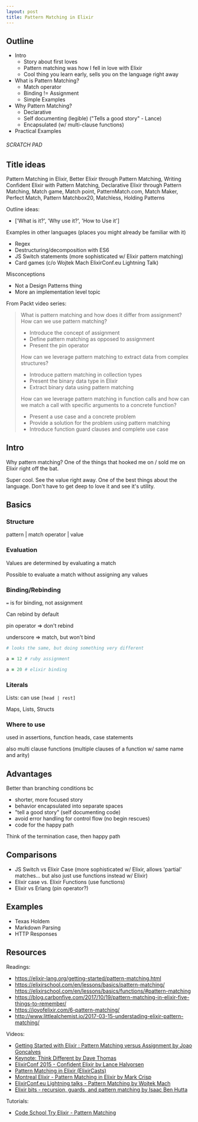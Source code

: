 ```yaml
---
layout: post
title: Pattern Matching in Elixir
---
```


## Outline

* Intro
  * Story about first loves
  * Pattern matching was how I fell in love with Elixir
  * Cool thing you learn early, sells you on the language right away
* What is Pattern Matching?
  * Match operator
  * Binding != Assignment
  * Simple Examples
* Why Pattern Matching?
  * Declarative
  * Self documenting (legible) ("Tells a good story" - Lance)
  * Encapsulated (w/ multi-clause functions)
* Practical Examples





###### SCRATCH PAD

## Title ideas

Pattern Matching in Elixir, Better Elixir through Pattern Matching, Writing Confident Elixir with Pattern Matching, Declarative Elixir through Pattern Matching, Match game, Match point, PatternMatch.com, Match Maker, Perfect Match, Pattern Matchbox20, Matchless, Holding Patterns

Outline ideas:  
- ['What is it?', 'Why use it?', 'How to Use it']


Examples in other languages (places you might already be familiar with it)  
- Regex
- Destructuring/decomposition with ES6
- JS Switch statements (more sophisticated w/ Elixir pattern matching)
- Card games (c/o Wojtek Mach ElixirConf.eu Lightning Talk)


Misconceptions
- Not a Design Patterns thing
- More an implementation level topic


From Packt video series:  
> What is pattern matching and how does it differ from assignment? How can we use pattern matching?
>
> - Introduce the concept of assignment
> - Define pattern matching as opposed to assignment
> - Present the pin operator
>
> How can we leverage pattern matching to extract data from complex structures?
>
> - Introduce pattern matching in collection types
> - Present the binary data type in Elixir
> - Extract binary data using pattern matching
>
> How can we leverage pattern matching in function calls and how can we match a call with specific arguments to a concrete function?
>
> - Present a use case and a concrete problem
> - Provide a solution for the problem using pattern matching
> - Introduce function guard clauses and complete use case


## Intro

Why pattern matching? One of the things that hooked me on / sold me on Elixir right off the bat.

Super cool. See the value right away. One of the best things about the language. Don't have to get deep to love it and see it's utility.


## Basics

### Structure

pattern | match operator | value


### Evaluation

Values are determined by evaluating a match

Possible to evaluate a match without assigning any values


### Binding/Rebinding

`=` is for binding, not assignment

Can rebind by default

pin operator => don't rebind

underscore => match, but won't bind


```ruby
# looks the same, but doing something very different

a = 12 # ruby assignment

a = 20 # elixir binding
```



### Literals

Lists: can use `[head | rest]`

Maps, Lists, Structs


### Where to use

used in assertions, function heads, case statements

also multi clause functions (multiple clauses of a function w/ same name and arity)


## Advantages

Better than branching conditions bc  
  - shorter, more focused story
  - behavior encapsulated into separate spaces
  - "tell a good story" (self documenting code)
  - avoid error handling for control flow (no begin rescues)
  - code for the happy path

Think of the termination case, then happy path

## Comparisons

- JS Switch vs Elixir Case (more sophisticated w/ Elixir, allows 'partial' matches... but also just use functions instead w/ Elixir)
- Elixir case vs. Elixir Functions (use functions)
- Elixir vs Erlang (pin operator?)


## Examples

- Texas Holdem
- Markdown Parsing
- HTTP Responses


## Resources

Readings:  
- https://elixir-lang.org/getting-started/pattern-matching.html
- https://elixirschool.com/en/lessons/basics/pattern-matching/
https://elixirschool.com/en/lessons/basics/functions/#pattern-matching
- https://blog.carbonfive.com/2017/10/19/pattern-matching-in-elixir-five-things-to-remember/
- https://joyofelixir.com/6-pattern-matching/
- http://www.littlealchemist.io/2017-03-15-understading-elixir-pattern-matching/

Videos:  
- [Getting Started with Elixir : Pattern Matching versus Assignment by Joao Goncalves](https://www.youtube.com/watch?v=zwPqQngLn9w&index=6&list=PLCFmW8UCDqfCA9kpbFirPEDoQYc9nCy_W)
- [Keynote: Think Different by Dave Thomas](https://www.youtube.com/watch?v=5hDVftaPQwY)
- [ElixirConf 2015 - Confident Elixir by Lance Halvorsen](https://www.youtube.com/watch?v=E-3G7g0Dm7c)
- [Pattern Matching in Elixir (ElixirCasts)](https://elixircasts.io/pattern-matching-in-elixir#)
- [Montreal Elixir - Pattern Matching in Elixir by Mark Crisp](https://www.youtube.com/watch?v=nEUHb7RJspQ&list=PLCFmW8UCDqfCA9kpbFirPEDoQYc9nCy_W&index=2&t=5s)
- [ElixirConf.eu Lightning talks - Pattern Matching by Wojtek Mach](https://www.youtube.com/watch?v=pOR1z8sAjzQ&list=PLCFmW8UCDqfCA9kpbFirPEDoQYc9nCy_W&index=3)
- [Elixir bits - recursion, guards, and pattern matching by Isaac Ben Hutta](https://www.youtube.com/watch?v=jVl-Pp1iELQ&list=PLCFmW8UCDqfCA9kpbFirPEDoQYc9nCy_W&index=7)


Tutorials:  
- [Code School Try Elixir - Pattern Matching](http://campus.codeschool.com/courses/try-elixir/level/3/section/1/pattern-matching)
